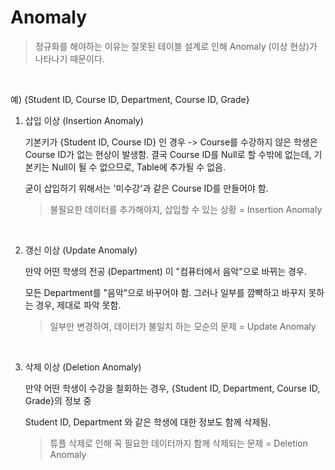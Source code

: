 # Anomaly

> 정규화를 해야하는 이유는 잘못된 테이블 설계로 인해 Anomaly (이상 현상)가 나타나기 때문이다.

<br>

예) {Student ID, Course ID, Department, Course ID, Grade}

1. 삽입 이상 (Insertion Anomaly)

    기본키가 {Student ID, Course ID} 인 경우 -> Course를 수강하지 않은 학생은 Course ID가 없는 현상이 발생함. 결국 Course ID를 Null로 할 수밖에 없는데, 기본키는 Null이 될 수 없으므로, Table에 추가될 수 없음.

    굳이 삽입하기 위해서는 '미수강'과 같은 Course ID를 만들어야 함.

    > 불필요한 데이터를 추가해야지, 삽입할 수 있는 상황 = Insertion Anomaly

<br>

2. 갱신 이상 (Update Anomaly)

    만약 어떤 학생의 전공 (Department) 이 "컴퓨터에서 음악"으로 바뀌는 경우.

    모든 Department를 "음악"으로 바꾸어야 함. 그러나 일부를 깜빡하고 바꾸지 못하는 경우, 제대로 파악 못함.

    > 일부만 변경하여, 데이터가 불일치 하는 모순의 문제 = Update Anomaly

<br>

3. 삭제 이상 (Deletion Anomaly)

    만약 어떤 학생이 수강을 철회하는 경우, {Student ID, Department, Course ID, Grade}의 정보 중

    Student ID, Department 와 같은 학생에 대한 정보도 함께 삭제됨.

    > 튜플 삭제로 인해 꼭 필요한 데이터까지 함께 삭제되는 문제 = Deletion Anomaly
